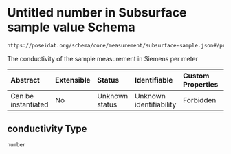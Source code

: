 # Untitled number in Subsurface sample value Schema

```txt
https://poseidat.org/schema/core/measurement/subsurface-sample.json#/properties/conductivity
```

The conductivity of the sample measurement in Siemens per meter

| Abstract            | Extensible | Status         | Identifiable            | Custom Properties | Additional Properties | Access Restrictions | Defined In                                                                                        |
| :------------------ | :--------- | :------------- | :---------------------- | :---------------- | :-------------------- | :------------------ | :------------------------------------------------------------------------------------------------ |
| Can be instantiated | No         | Unknown status | Unknown identifiability | Forbidden         | Allowed               | none                | [subsurface-sample.json*](schemas/core/measurement/subsurface-sample.json "open original schema") |

## conductivity Type

`number`
